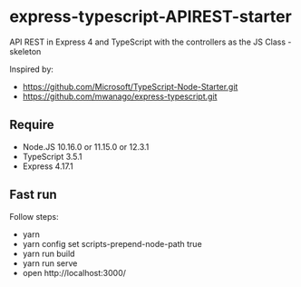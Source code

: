 # express-typescript-APIREST-starter
API REST in Express 4 and TypeScript with the controllers as the JS Class - skeleton

Inspired by:
 - https://github.com/Microsoft/TypeScript-Node-Starter.git
 - https://github.com/mwanago/express-typescript.git

## Require

- Node.JS 10.16.0 or 11.15.0 or 12.3.1
- TypeScript 3.5.1
- Express 4.17.1

## Fast run

Follow steps:
- yarn 
- yarn config set scripts-prepend-node-path true
- yarn run build
- yarn run serve
- open http://localhost:3000/
